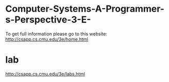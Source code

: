 # Computer-Systems-A-Programmer-s-Perspective-3-E-
To get full information please go to this website: http://csapp.cs.cmu.edu/3e/home.html
# lab
http://csapp.cs.cmu.edu/3e/labs.html

